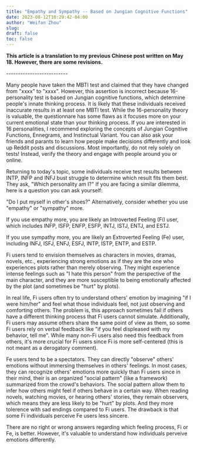 ```yaml
---
title: "Empathy and Sympathy -- Based on Jungian Cognitive Functions"
date: 2023-08-12T10:29:42-04:00
author: "Weifan Zhou"
slug:
draft: false
toc: false
---
```

<p><b>This article is a translation to my previous Chinese post written on May 18. However, there are some revisions. </b></p>
<p>--------------------------</p>
<p>Many people have taken the MBTI test and claimed that they have changed from "xxxx" to "xxxx". However, this assertion is incorrect because 16-personality test is based on Jungian cognitive functions, which determine people's innate thinking process. It is likely that these individuals received inaccurate results in at least one MBTI test. While the 16-personality theory is valuable, the questionnare has some flaws as it focuses more on your current emotional state than your thinking process. If you are interested in 16 personalities, I recommend exploring the concepts of Jungian Cognitive Functions, Ennegrams, and Instinctual Variant. You can also ask your friends and parants to learn how people make decisions differently and look up Reddit posts and discussions. Most importantly, do not rely solely on tests! Instead, verify the theory and engage with people around you or online. </p>
<p>Returning to today's topic, some individuals receive test results between INTP, INFP and INFJ bust struggle to determine which result fits them best. They ask, "Which personality am I?" If you are facing a similar dilemma, here is a question you can ask yourself:</p>
<p>"Do I put myself in other's shoes?" Alternatively, consider whether you use "empathy" or "sympathy" more.</p>
<p>If you use empathy more, you are likely an Introverted Feeling (Fi) user, which includes INFP, ISFP, ENFP, ESFP, INTJ, ISTJ, ENTJ, and ESTJ.</p>
<p>If you use sympathy more, you are likely an Extroverted Feeling (Fe) user, including INFJ, ISFJ, ENFJ, ESFJ, INTP, ISTP, ENTP, and ESTP.</p>
<p>Fi users tend to envision themselves as characters in movies, dramas, novels, etc., experiencing strong emotions as if they are the one who experiences plots rather than merely observing. They might experience intense feelings such as "I hate this person" from the perspective of the main character, and they are more susceptible to being emotionally affected by the plot (and sometimes be "hurt" by plots).</p>
<p>In real life, Fi users often try to understand others' emotion by imagining "if I were him/her" and feel what those individuals feel, not just observing and comforting others. The problem is, this approach sometimes fail if others have a different thinking process that Fi users cannot simulate. Additionally, Fi users may assume others share the same point of view as them, so some Fi users rely on verbal feedback like "if you feel displeased with my behavior, tell me". While many non-Fi users also need this feedback from others, it's more crucial for Fi users since Fi is more self-centered (this is not meant as a derogatory comment). </p>
<p>Fe users tend to be a spectators. They can directly "observe" others' emotions without immersing themselves in others' feelings. In most cases, they can recognize others' emotions more quickly than Fi users since in their mind, their is an organized "social pattern" (like a framework) summarized from the crowd's behaviors. The social pattern allow them to infer how others might feel if others behave in a certain way. When reading novels, watching movies, or hearing others' stories, they remain observers, which means they are less likely to be "hurt" by plots. And they more tolerence with sad endings compared to Fi users. The drawback is that some Fi individuals perceive Fe users less sincere.</p>
<p>There are no right or wrong answers regarding which feeling process, Fi or Fe, is better. However, it's valuable to understand how individuals perveive emotions differently.</p>